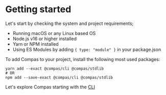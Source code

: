# Getting started

Let's start by checking the system and project requirements;

- Running macOS or any Linux based OS
- Node.js v16 or higher installed
- Yarn or NPM installed
- Using ES Modules by adding `{ type: "module" }` in your package.json

To add Compas to your project, install the following most used packages:

```shell
yarn add --exact @compas/cli @compas/stdlib
# OR
npm add --save-exact @compas/cli @compas/stdlib
```

Let's explore Compas starting with the [CLI](/features/cli.md)

